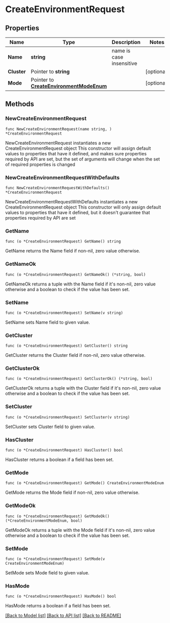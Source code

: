 # CreateEnvironmentRequest

## Properties

Name | Type | Description | Notes
------------ | ------------- | ------------- | -------------
**Name** | **string** | name is case insensitive | 
**Cluster** | Pointer to **string** |  | [optional] 
**Mode** | Pointer to [**CreateEnvironmentModeEnum**](CreateEnvironmentModeEnum.md) |  | [optional] 

## Methods

### NewCreateEnvironmentRequest

`func NewCreateEnvironmentRequest(name string, ) *CreateEnvironmentRequest`

NewCreateEnvironmentRequest instantiates a new CreateEnvironmentRequest object
This constructor will assign default values to properties that have it defined,
and makes sure properties required by API are set, but the set of arguments
will change when the set of required properties is changed

### NewCreateEnvironmentRequestWithDefaults

`func NewCreateEnvironmentRequestWithDefaults() *CreateEnvironmentRequest`

NewCreateEnvironmentRequestWithDefaults instantiates a new CreateEnvironmentRequest object
This constructor will only assign default values to properties that have it defined,
but it doesn't guarantee that properties required by API are set

### GetName

`func (o *CreateEnvironmentRequest) GetName() string`

GetName returns the Name field if non-nil, zero value otherwise.

### GetNameOk

`func (o *CreateEnvironmentRequest) GetNameOk() (*string, bool)`

GetNameOk returns a tuple with the Name field if it's non-nil, zero value otherwise
and a boolean to check if the value has been set.

### SetName

`func (o *CreateEnvironmentRequest) SetName(v string)`

SetName sets Name field to given value.


### GetCluster

`func (o *CreateEnvironmentRequest) GetCluster() string`

GetCluster returns the Cluster field if non-nil, zero value otherwise.

### GetClusterOk

`func (o *CreateEnvironmentRequest) GetClusterOk() (*string, bool)`

GetClusterOk returns a tuple with the Cluster field if it's non-nil, zero value otherwise
and a boolean to check if the value has been set.

### SetCluster

`func (o *CreateEnvironmentRequest) SetCluster(v string)`

SetCluster sets Cluster field to given value.

### HasCluster

`func (o *CreateEnvironmentRequest) HasCluster() bool`

HasCluster returns a boolean if a field has been set.

### GetMode

`func (o *CreateEnvironmentRequest) GetMode() CreateEnvironmentModeEnum`

GetMode returns the Mode field if non-nil, zero value otherwise.

### GetModeOk

`func (o *CreateEnvironmentRequest) GetModeOk() (*CreateEnvironmentModeEnum, bool)`

GetModeOk returns a tuple with the Mode field if it's non-nil, zero value otherwise
and a boolean to check if the value has been set.

### SetMode

`func (o *CreateEnvironmentRequest) SetMode(v CreateEnvironmentModeEnum)`

SetMode sets Mode field to given value.

### HasMode

`func (o *CreateEnvironmentRequest) HasMode() bool`

HasMode returns a boolean if a field has been set.


[[Back to Model list]](../README.md#documentation-for-models) [[Back to API list]](../README.md#documentation-for-api-endpoints) [[Back to README]](../README.md)


